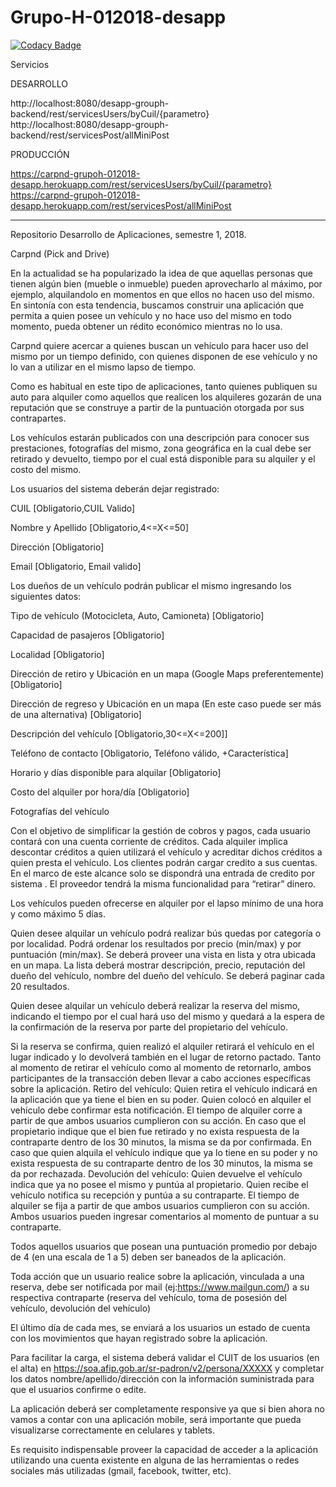 # Grupo-H-012018-desapp

[![Codacy Badge](https://api.codacy.com/project/badge/Grade/c75deea85ba742219a4a61328ce58b15)](https://app.codacy.com/app/marivgil/Grupo-H-012018-desapp?utm_source=github.com&utm_medium=referral&utm_content=RedondaAnalia/Grupo-H-012018-desapp&utm_campaign=badger)



Servicios

DESARROLLO

http://localhost:8080/desapp-grouph-backend/rest/servicesUsers/byCuil/{parametro}
http://localhost:8080/desapp-grouph-backend/rest/servicesPost/allMiniPost


PRODUCCIÓN

https://carpnd-grupoh-012018-desapp.herokuapp.com/rest/servicesUsers/byCuil/{parametro}
https://carpnd-grupoh-012018-desapp.herokuapp.com/rest/servicesPost/allMiniPost


------------------------------------------------------------------
    

Repositorio Desarrollo de Aplicaciones, semestre 1, 2018. 


Carpnd
(Pick and Drive)

En la actualidad se ha popularizado la idea de que aquellas personas que tienen algún bien (mueble o inmueble) pueden aprovecharlo al máximo, por ejemplo, alquilandolo en momentos en que ellos no hacen uso del mismo. En sintonía con esta tendencia, buscamos construir una aplicación que permita a quien posee un vehículo y no hace uso del mismo en todo momento, pueda obtener un rédito económico mientras no lo usa.

Carpnd quiere acercar a quienes buscan un vehículo para hacer uso del mismo por un tiempo definido, con quienes disponen de ese vehículo y no lo van a utilizar en el mismo lapso de tiempo.

Como es habitual en este tipo de aplicaciones, tanto quienes publiquen su auto para alquiler como aquellos que realicen los alquileres gozarán de una reputación que se construye a partir de la puntuación otorgada por sus contrapartes.

Los vehículos estarán publicados con una descripción para conocer sus prestaciones, fotografías del mismo, zona geográfica en la cual debe ser retirado y devuelto, tiempo por el cual está disponible para su alquiler y el costo del mismo.

Los usuarios del sistema deberán dejar registrado:

CUIL   [Obligatorio,CUIL Valido]

Nombre y Apellido [Obligatorio,4<=X<=50]

Dirección  [Obligatorio]

Email [Obligatorio, Email valido]

Los dueños de un vehículo podrán publicar el mismo ingresando los siguientes datos:

Tipo de vehículo (Motocicleta, Auto, Camioneta) [Obligatorio]

Capacidad de pasajeros [Obligatorio]

Localidad   [Obligatorio]

Dirección de retiro y Ubicación en un mapa (Google Maps preferentemente) [Obligatorio]

Dirección de regreso y Ubicación en un mapa (En este caso puede ser más de una alternativa) [Obligatorio]

Descripción del vehículo [Obligatorio,30<=X<=200]]

Teléfono de contacto [Obligatorio, Teléfono válido, +Característica]

Horario y días disponible para alquilar [Obligatorio]

Costo del alquiler por hora/día [Obligatorio]

Fotografías del vehículo

Con el objetivo de simplificar la gestión de cobros y pagos, cada usuario contará con una cuenta corriente de créditos. Cada alquiler implica descontar créditos a quien utilizará el vehículo y acreditar dichos créditos a quien presta el vehículo.
Los clientes podrán cargar credito a sus cuentas. En el marco de este alcance solo se dispondrá una entrada de credito por sistema . El proveedor tendrá la misma funcionalidad para “retirar” dinero.

Los vehículos pueden ofrecerse en     alquiler por el lapso mínimo de una hora y como máximo 5 días.

Quien desee alquilar un vehículo podrá realizar bús    quedas por categoría o por localidad. Podrá ordenar los resultados por precio (min/max) y por puntuación (min/max). Se deberá proveer una vista en lista y otra ubicada en un mapa. La lista deberá mostrar descripción, precio, reputación del dueño del vehículo, nombre del dueño del vehículo. Se deberá paginar cada 20 resultados.

Quien desee alquilar un vehículo deberá realizar la reserva del mismo, indicando el tiempo por el cual hará uso del mismo y quedará a la espera de la confirmación de la reserva por parte del propietario del vehículo.

Si la reserva se confirma, quien realizó el alquiler retirará el vehículo en el lugar indicado y lo devolverá también en el lugar de retorno pactado. Tanto al momento de retirar el vehículo como al momento de retornarlo, ambos participantes de la transacción deben llevar a cabo acciones específicas sobre la aplicación.
Retiro del vehículo: 
Quien retira el vehículo indicará en la aplicación que ya tiene el bien en su poder. 
Quien colocó en alquiler el vehículo debe confirmar esta notificación.
El tiempo de alquiler corre a partir de que ambos usuarios cumplieron con su acción. 
En caso que el propietario indique que el bien fue retirado y no exista respuesta de la contraparte dentro de los 30 minutos, la misma se da por confirmada.
En caso que quien alquila el vehículo indique que ya lo tiene en su poder y no exista respuesta de su contraparte dentro de los 30 minutos, la misma se da por rechazada.
Devolución del vehículo:
Quien devuelve el vehículo indica que ya no posee el mismo y puntúa al propietario. 
Quien recibe el vehículo notifica su recepción y puntúa a su contraparte.
El tiempo de alquiler se fija a partir de que ambos usuarios cumplieron con su acción. 
Ambos usuarios pueden ingresar comentarios al momento de puntuar a su contraparte.

Todos aquellos usuarios que posean una puntuación promedio por debajo de 4 (en una escala de 1 a 5) deben ser baneados de la aplicación.

Toda acción que un usuario realice sobre la aplicación, vinculada a una reserva, debe ser notificada por mail (ej:https://www.mailgun.com/) a su respectiva contraparte (reserva del vehículo, toma de posesión del vehículo, devolución del vehículo)

El último día de cada mes, se enviará a los usuarios un estado de cuenta con los movimientos que hayan registrado sobre la aplicación. 

Para facilitar la carga, el sistema deberá validar el CUIT de los usuarios (en el alta) en https://soa.afip.gob.ar/sr-padron/v2/persona/XXXXX y completar los datos nombre/apellido/dirección con la información suministrada para que el usuarios confirme o edite.

La aplicación deberá ser completamente responsive ya que si bien ahora no vamos a contar con una aplicación mobile, será importante que pueda visualizarse correctamente en celulares y tablets. 

Es requisito indispensable proveer la capacidad de acceder a la aplicación utilizando una cuenta existente en alguna de las herramientas o redes sociales más utilizadas (gmail, facebook, twitter, etc). 
